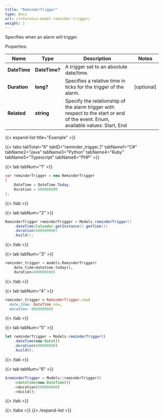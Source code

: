 ```yaml
---
title: "ReminderTrigger"
type: docs
url: /reference-model-reminder-trigger/
weight: 1
---
```

Specifies when an alarm will trigger.

Properties:

Name | Type | Description | Notes
---- | ---- | ----------- | -----
**DateTime** | **DateTime?** | A trigger set to an absolute date/time. | 
**Duration** | **long?** | Specifies a relative time in ticks for the trigger of the alarm.              | [optional] 
**Related** | **string** | Specify the relationship of the alarm trigger with respect to the start or end of the event. Enum, available values: Start, End | 


{{< expand-list title="Example" >}}

{{< tabs tabTotal="6" tabID="reminder_trigger_1" tabName1="C#" tabName2="Java" tabName3="Python" tabName4="Ruby" tabName5="Typescript" tabName6="PHP" >}}

{{< tab tabNum="1" >}}

```csharp
var reminderTrigger = new ReminderTrigger
{
    DateTime = DateTime.Today,
    Duration = 600000000
};
```

{{< /tab >}}

{{< tab tabNum="2" >}}

```java
ReminderTrigger reminderTrigger = Models.reminderTrigger()
    .dateTime(Calendar.getInstance().getTime())
    .duration(600000000)
    .build();
```

{{< /tab >}}

{{< tab tabNum="3" >}}

```python
reminder_trigger = models.ReminderTrigger(
    date_time=datetime.today(),
    duration=600000000)
```

{{< /tab >}}

{{< tab tabNum="4" >}}

```ruby
reminder_trigger = ReminderTrigger.new(
  date_time: DateTime.now,
  duration: 600000000)
```

{{< /tab >}}

{{< tab tabNum="5" >}}

```typescript
let reminderTrigger = Models.reminderTrigger()
    .dateTime(new Date())
    .duration(600000000)
    .build();
```

{{< /tab >}}

{{< tab tabNum="6" >}}

```php
$reminderTrigger = Models::reminderTrigger()
    ->dateTime(new DateTime())
    ->duration(600000000)
    ->build();
```

{{< /tab >}}

{{< /tabs >}}
{{< /expand-list >}}

